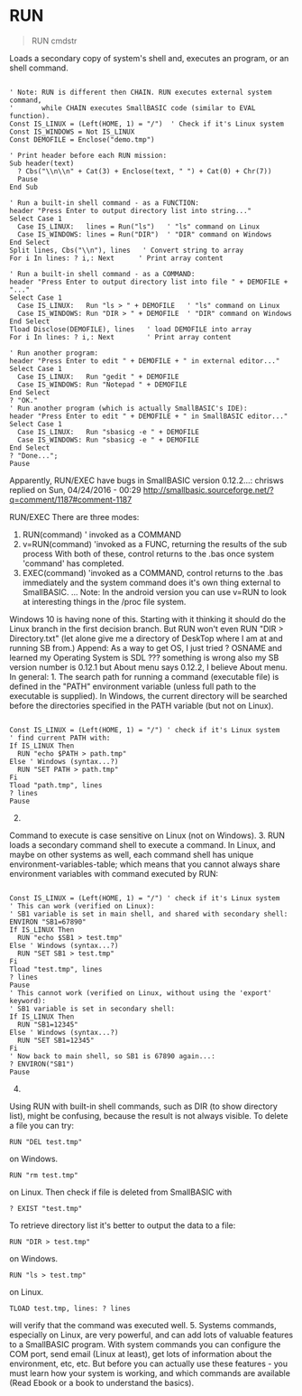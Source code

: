 # RUN

> RUN cmdstr

Loads a secondary copy of system's shell and, executes an program, or an shell command.


~~~

' Note: RUN is different then CHAIN. RUN executes external system command,
'       while CHAIN executes SmallBASIC code (similar to EVAL function).
Const IS_LINUX = (Left(HOME, 1) = "/")  ' Check if it's Linux system
Const IS_WINDOWS = Not IS_LINUX
Const DEMOFILE = Enclose("demo.tmp")

' Print header before each RUN mission:
Sub header(text)
  ? Cbs("\\n\\n" + Cat(3) + Enclose(text, " ") + Cat(0) + Chr(7))
  Pause
End Sub

' Run a built-in shell command - as a FUNCTION:
header "Press Enter to output directory list into string..."
Select Case 1
  Case IS_LINUX:   lines = Run("ls")   ' "ls" command on Linux
  Case IS_WINDOWS: lines = Run("DIR")  ' "DIR" command on Windows
End Select
Split lines, Cbs("\\n"), lines   ' Convert string to array
For i In lines: ? i,: Next      ' Print array content

' Run a built-in shell command - as a COMMAND:
header "Press Enter to output directory list into file " + DEMOFILE + "..."
Select Case 1
  Case IS_LINUX:   Run "ls > " + DEMOFILE   ' "ls" command on Linux
  Case IS_WINDOWS: Run "DIR > " + DEMOFILE  ' "DIR" command on Windows
End Select
Tload Disclose(DEMOFILE), lines   ' load DEMOFILE into array
For i In lines: ? i,: Next        ' Print array content

' Run another program:
header "Press Enter to edit " + DEMOFILE + " in external editor..."
Select Case 1
  Case IS_LINUX:   Run "gedit " + DEMOFILE
  Case IS_WINDOWS: Run "Notepad " + DEMOFILE
End Select
? "OK."
' Run another program (which is actually SmallBASIC's IDE):
header "Press Enter to edit " + DEMOFILE + " in SmallBASIC editor..."
Select Case 1
  Case IS_LINUX:   Run "sbasicg -e " + DEMOFILE
  Case IS_WINDOWS: Run "sbasicg -e " + DEMOFILE
End Select
? "Done...";
Pause

~~~

Apparently, RUN/EXEC have bugs in SmallBASIC version 0.12.2...:
chrisws replied on Sun, 04/24/2016 - 00:29 http://smallbasic.sourceforge.net/?q=comment/1187#comment-1187
>
RUN/EXEC
There are three modes:
1. RUN(command) ' invoked as a COMMAND
2. v=RUN(command) 'invoked as a FUNC, returning the results of the sub process
With both of these, control returns to the .bas once system 'command' has completed.
3. EXEC(command) 'invoked as a COMMAND, control returns to the .bas immediately and the system command does it's own thing external to SmallBASIC.
...
Note: In the android version you can use v=RUN to look at interesting things in the /proc file system.

Windows 10 is having none of this. Starting with it thinking it should do the Linux branch in the first decision branch.
But RUN won't even RUN "DIR > Directory.txt" (let alone give me a directory of DeskTop where I am at and running SB from.)
Append: As a way to get OS, I just tried
? OSNAME
and learned my Operating System is SDL ??? something is wrong
also my SB version number is 0.12.1 but About menu says 0.12.2, I believe About menu.
In general:
1.
The search path for running a command (executable file) is defined in the "PATH" environment variable (unless full path to the executable is supplied). In Windows, the current directory will be searched before the directories specified in the PATH variable (but not on Linux).

~~~

Const IS_LINUX = (Left(HOME, 1) = "/") ' check if it's Linux system
' find current PATH with:
If IS_LINUX Then
  RUN "echo $PATH > path.tmp"
Else ' Windows (syntax...?)
  RUN "SET PATH > path.tmp"
Fi
Tload "path.tmp", lines
? lines
Pause

~~~

2.
Command to execute is case sensitive on Linux (not on Windows).
3.
RUN loads a secondary command shell to execute a command. In Linux, and maybe on other systems as well, each command shell has unique environment-variables-table; which means that you cannot always share environment variables with command executed by RUN:

~~~

Const IS_LINUX = (Left(HOME, 1) = "/") ' check if it's Linux system
' This can work (verified on Linux):
' SB1 variable is set in main shell, and shared with secondary shell:
ENVIRON "SB1=67890"
If IS_LINUX Then
  RUN "echo $SB1 > test.tmp"
Else ' Windows (syntax...?)
  RUN "SET SB1 > test.tmp"
Fi
Tload "test.tmp", lines
? lines
Pause
' This cannot work (verified on Linux, without using the 'export' keyword):
' SB1 variable is set in secondary shell:
If IS_LINUX Then
  RUN "SB1=12345"
Else ' Windows (syntax...?)
  RUN "SET SB1=12345"
Fi
' Now back to main shell, so SB1 is 67890 again...:
? ENVIRON("SB1")
Pause

~~~

4.
Using RUN with built-in shell commands, such as DIR (to show directory list), might be confusing, because the result is not always visible.
To delete a file you can try:

~~~
RUN "DEL test.tmp"
~~~
 on Windows.

~~~
RUN "rm test.tmp"
~~~

on Linux. Then check if file is deleted from SmallBASIC with

~~~
? EXIST "test.tmp"
~~~

To retrieve directory list it's better to output the data to a file:

~~~
RUN "DIR > test.tmp"
~~~

on Windows.

~~~
RUN "ls > test.tmp"
~~~

on Linux.

~~~
TLOAD test.tmp, lines: ? lines
~~~

will verify that the command was executed well.
5.
Systems commands, especially on Linux, are very powerful, and can add lots of valuable features to a SmallBASIC program. With system commands you can configure the COM port, send email (Linux at least), get lots of information about the environment, etc, etc.
But before you can actually use these features - you must learn how your system is working, and which commands are available (Read Ebook or a book to understand the basics).

